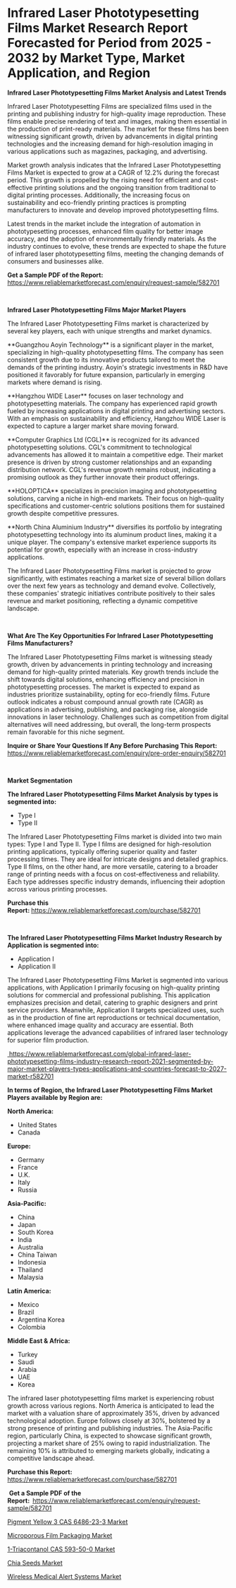 <p><h1>Infrared Laser Phototypesetting Films Market Research Report Forecasted for Period from 2025 -  2032 by Market Type, Market Application, and Region</h1></p><p><strong>Infrared Laser Phototypesetting Films Market Analysis and Latest Trends</strong></p>
<p><p>Infrared Laser Phototypesetting Films are specialized films used in the printing and publishing industry for high-quality image reproduction. These films enable precise rendering of text and images, making them essential in the production of print-ready materials. The market for these films has been witnessing significant growth, driven by advancements in digital printing technologies and the increasing demand for high-resolution imaging in various applications such as magazines, packaging, and advertising.</p><p>Market growth analysis indicates that the Infrared Laser Phototypesetting Films Market is expected to grow at a CAGR of 12.2% during the forecast period. This growth is propelled by the rising need for efficient and cost-effective printing solutions and the ongoing transition from traditional to digital printing processes. Additionally, the increasing focus on sustainability and eco-friendly printing practices is prompting manufacturers to innovate and develop improved phototypesetting films.</p><p>Latest trends in the market include the integration of automation in phototypesetting processes, enhanced film quality for better image accuracy, and the adoption of environmentally friendly materials. As the industry continues to evolve, these trends are expected to shape the future of infrared laser phototypesetting films, meeting the changing demands of consumers and businesses alike.</p></p>
<p><strong>Get a Sample PDF of the Report:&nbsp;</strong> <a href="https://www.reliablemarketforecast.com/enquiry/request-sample/582701?utm_campaign=2130&utm_medium=2&utm_source=Github&utm_content=ia&utm_term=23032025&utm_id=infrared-laser-phototypesetting-films">https://www.reliablemarketforecast.com/enquiry/request-sample/582701</a></p>
<p>&nbsp;</p>
<p><strong>Infrared Laser Phototypesetting Films Major Market Players</strong></p>
<p><p>The Infrared Laser Phototypesetting Films market is characterized by several key players, each with unique strengths and market dynamics. </p><p>**Guangzhou Aoyin Technology** is a significant player in the market, specializing in high-quality phototypesetting films. The company has seen consistent growth due to its innovative products tailored to meet the demands of the printing industry. Aoyin's strategic investments in R&D have positioned it favorably for future expansion, particularly in emerging markets where demand is rising.</p><p>**Hangzhou WIDE Laser** focuses on laser technology and phototypesetting materials. The company has experienced rapid growth fueled by increasing applications in digital printing and advertising sectors. With an emphasis on sustainability and efficiency, Hangzhou WIDE Laser is expected to capture a larger market share moving forward.</p><p>**Computer Graphics Ltd (CGL)** is recognized for its advanced phototypesetting solutions. CGL's commitment to technological advancements has allowed it to maintain a competitive edge. Their market presence is driven by strong customer relationships and an expanding distribution network. CGL's revenue growth remains robust, indicating a promising outlook as they further innovate their product offerings.</p><p>**HOLOPTICA** specializes in precision imaging and phototypesetting solutions, carving a niche in high-end markets. Their focus on high-quality specifications and customer-centric solutions positions them for sustained growth despite competitive pressures.</p><p>**North China Aluminium Industry** diversifies its portfolio by integrating phototypesetting technology into its aluminum product lines, making it a unique player. The company's extensive market experience supports its potential for growth, especially with an increase in cross-industry applications.</p><p>The Infrared Laser Phototypesetting Films market is projected to grow significantly, with estimates reaching a market size of several billion dollars over the next few years as technology and demand evolve. Collectively, these companies' strategic initiatives contribute positively to their sales revenue and market positioning, reflecting a dynamic competitive landscape.</p></p>
<p>&nbsp;</p>
<p><strong>What Are The Key Opportunities For Infrared Laser Phototypesetting Films Manufacturers?</strong></p>
<p><p>The Infrared Laser Phototypesetting Films market is witnessing steady growth, driven by advancements in printing technology and increasing demand for high-quality printed materials. Key growth trends include the shift towards digital solutions, enhancing efficiency and precision in phototypesetting processes. The market is expected to expand as industries prioritize sustainability, opting for eco-friendly films. Future outlook indicates a robust compound annual growth rate (CAGR) as applications in advertising, publishing, and packaging rise, alongside innovations in laser technology. Challenges such as competition from digital alternatives will need addressing, but overall, the long-term prospects remain favorable for this niche segment.</p></p>
<p><strong>Inquire or Share Your Questions If Any Before Purchasing This Report:</strong> <a href="https://www.reliablemarketforecast.com/enquiry/pre-order-enquiry/582701?utm_campaign=2130&utm_medium=2&utm_source=Github&utm_content=ia&utm_term=23032025&utm_id=infrared-laser-phototypesetting-films">https://www.reliablemarketforecast.com/enquiry/pre-order-enquiry/582701</a></p>
<p>&nbsp;</p>
<p><strong>Market Segmentation</strong></p>
<p><strong>The Infrared Laser Phototypesetting Films Market Analysis by types is segmented into:</strong></p>
<p><ul><li>Type I</li><li>Type II</li></ul></p>
<p><p>The Infrared Laser Phototypesetting Films market is divided into two main types: Type I and Type II. Type I films are designed for high-resolution printing applications, typically offering superior quality and faster processing times. They are ideal for intricate designs and detailed graphics. Type II films, on the other hand, are more versatile, catering to a broader range of printing needs with a focus on cost-effectiveness and reliability. Each type addresses specific industry demands, influencing their adoption across various printing processes.</p></p>
<p><strong>Purchase this Report:&nbsp;</strong><a href="https://www.reliablemarketforecast.com/purchase/582701?utm_campaign=2130&utm_medium=2&utm_source=Github&utm_content=ia&utm_term=23032025&utm_id=infrared-laser-phototypesetting-films">https://www.reliablemarketforecast.com/purchase/582701</a></p>
<p>&nbsp;</p>
<p><strong>The Infrared Laser Phototypesetting Films Market Industry Research by Application is segmented into:</strong></p>
<p><ul><li>Application I</li><li>Application II</li></ul></p>
<p><p>The Infrared Laser Phototypesetting Films Market is segmented into various applications, with Application I primarily focusing on high-quality printing solutions for commercial and professional publishing. This application emphasizes precision and detail, catering to graphic designers and print service providers. Meanwhile, Application II targets specialized uses, such as in the production of fine art reproductions or technical documentation, where enhanced image quality and accuracy are essential. Both applications leverage the advanced capabilities of infrared laser technology for superior film production.</p></p>
<p><a href="https://www.reliablemarketforecast.com/global-infrared-laser-phototypesetting-films-industry-research-report-2021-segmented-by-major-market-players-types-applications-and-countries-forecast-to-2027-market-r582701?utm_campaign=2130&utm_medium=2&utm_source=Github&utm_content=ia&utm_term=23032025&utm_id=infrared-laser-phototypesetting-films">&nbsp;https://www.reliablemarketforecast.com/global-infrared-laser-phototypesetting-films-industry-research-report-2021-segmented-by-major-market-players-types-applications-and-countries-forecast-to-2027-market-r582701</a></p>
<p><strong>In terms of Region, the Infrared Laser Phototypesetting Films Market Players available by Region are:</strong></p>
<p>
    <p> <strong> North America: </strong>
        <ul>
            <li>United States</li>
            <li>Canada</li>
        </ul>
        </p> 
    <p> <strong> Europe: </strong>
        <ul>
            <li>Germany</li>
            <li>France</li>
            <li>U.K.</li>
            <li>Italy</li>
            <li>Russia</li>
        </ul>
        </p> 
    <p> <strong> Asia-Pacific: </strong>
        <ul>
            <li>China</li>
            <li>Japan</li>
            <li>South Korea</li>
            <li>India</li>
            <li>Australia</li>
            <li>China Taiwan</li>
            <li>Indonesia</li>
            <li>Thailand</li>
            <li>Malaysia</li>
        </ul>
        </p> 
    <p> <strong> Latin America: </strong>
        <ul>
            <li>Mexico</li>
            <li>Brazil</li>
            <li>Argentina Korea</li>
            <li>Colombia</li>
        </ul>
        </p> 
    <p> <strong> Middle East & Africa: </strong>
        <ul>
            <li>Turkey</li>
            <li>Saudi</li>
            <li>Arabia</li>
            <li>UAE</li>
            <li>Korea</li>
        </ul>
    </p>
    </p>
<p><p>The infrared laser phototypesetting films market is experiencing robust growth across various regions. North America is anticipated to lead the market with a valuation share of approximately 35%, driven by advanced technological adoption. Europe follows closely at 30%, bolstered by a strong presence of printing and publishing industries. The Asia-Pacific region, particularly China, is expected to showcase significant growth, projecting a market share of 25% owing to rapid industrialization. The remaining 10% is attributed to emerging markets globally, indicating a competitive landscape ahead.</p></p>
<p><strong>Purchase this Report: </strong><a href="https://www.reliablemarketforecast.com/purchase/582701?utm_campaign=2130&utm_medium=2&utm_source=Github&utm_content=ia&utm_term=23032025&utm_id=infrared-laser-phototypesetting-films">https://www.reliablemarketforecast.com/purchase/582701</a></p>
<p>&nbsp;<strong>Get a Sample PDF of the Report:&nbsp;&nbsp;</strong><a href="https://www.reliablemarketforecast.com/enquiry/request-sample/582701?utm_campaign=2130&utm_medium=2&utm_source=Github&utm_content=ia&utm_term=23032025&utm_id=infrared-laser-phototypesetting-films">https://www.reliablemarketforecast.com/enquiry/request-sample/582701</a></p>
<p><strong></strong></p>
<p><p><a href="https://github.com/phillpfantis/Market-Research-Report-List-1/blob/main/pigment-yellow-3-cas-6486-23-3-market.md?utm_campaign=2130&utm_medium=2&utm_source=Github&utm_content=ia&utm_term=23032025&utm_id=infrared-laser-phototypesetting-films">Pigment Yellow 3 CAS 6486-23-3 Market</a></p><p><a href="https://github.com/awwqamet/Market-Research-Report-List-1/blob/main/microporous-film-packaging-market.md?utm_campaign=2130&utm_medium=2&utm_source=Github&utm_content=ia&utm_term=23032025&utm_id=infrared-laser-phototypesetting-films">Microporous Film Packaging Market</a></p><p><a href="https://github.com/marcayaminig/Market-Research-Report-List-1/blob/main/1-triacontanol-cas-593-50-0-market.md?utm_campaign=2130&utm_medium=2&utm_source=Github&utm_content=ia&utm_term=23032025&utm_id=infrared-laser-phototypesetting-films">1-Triacontanol CAS 593-50-0 Market</a></p><p><a href="https://github.com/stuwinawisa/Market-Research-Report-List-1/blob/main/chia-seeds-market.md?utm_campaign=2130&utm_medium=2&utm_source=Github&utm_content=ia&utm_term=23032025&utm_id=infrared-laser-phototypesetting-films">Chia Seeds Market</a></p><p><a href="https://github.com/chillwervenu/Market-Research-Report-List-1/blob/main/wireless-medical-alert-systems-market.md?utm_campaign=2130&utm_medium=2&utm_source=Github&utm_content=ia&utm_term=23032025&utm_id=infrared-laser-phototypesetting-films">Wireless Medical Alert Systems Market</a></p></p>